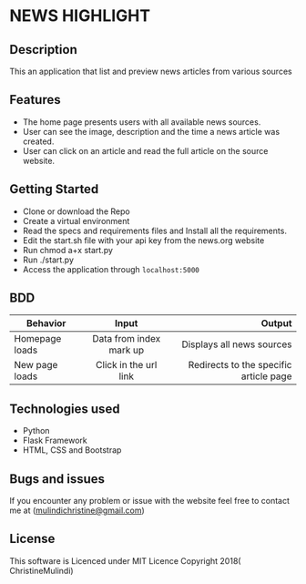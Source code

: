 # NEWS HIGHLIGHT

## Description

This an application that list and preview news articles from various sources


## Features
* The home page presents users with all available news sources.
* User can see the image, description and the time a news article was created.
* User can click on an article and read the full article on the source website.


## Getting Started

* Clone or download the Repo
* Create a virtual environment
* Read the specs and requirements files and Install all the requirements.
* Edit the start.sh file with your api key from the news.org website
* Run chmod a+x start.py
* Run ./start.py
*  Access the application through `localhost:5000`



## BDD

| Behavior                    | Input                         | Output                                     |
|-----------------------------|:----------------------------: | ------------------------------------------:|
| Homepage loads              |  Data from index mark up      |  Displays all news sources                 |
| New page loads              |  Click in the url link        |  Redirects to the specific article page    |


## Technologies used

* Python
* Flask Framework
* HTML, CSS and Bootstrap


## Bugs and issues

If you encounter any problem or issue with the website feel free to contact me at (mulindichristine@gmail.com)

## License

This software is Licenced under MIT Licence
Copyright 2018( ChristineMulindi)